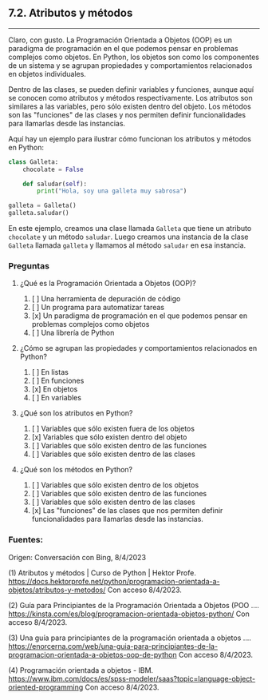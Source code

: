 ## 7.2. Atributos y métodos
---
Claro, con gusto. La Programación Orientada a Objetos (OOP) es un paradigma de programación en el que podemos pensar en problemas complejos como objetos. En Python, los objetos son como los componentes de un sistema y se agrupan propiedades y comportamientos relacionados en objetos individuales.

Dentro de las clases, se pueden definir variables y funciones, aunque aquí se conocen como atributos y métodos respectivamente. Los atributos son similares a las variables, pero sólo existen dentro del objeto. Los métodos son las "funciones" de las clases y nos permiten definir funcionalidades para llamarlas desde las instancias.

Aquí hay un ejemplo para ilustrar cómo funcionan los atributos y métodos en Python:

```python
class Galleta:
    chocolate = False

    def saludar(self):
        print("Hola, soy una galleta muy sabrosa")

galleta = Galleta()
galleta.saludar()
```

En este ejemplo, creamos una clase llamada `Galleta` que tiene un atributo `chocolate` y un método `saludar`. Luego creamos una instancia de la clase `Galleta` llamada `galleta` y llamamos al método `saludar` en esa instancia.

### Preguntas

1. ¿Qué es la Programación Orientada a Objetos (OOP)?
   1. [ ] Una herramienta de depuración de código
   2. [ ] Un programa para automatizar tareas
   3. [x] Un paradigma de programación en el que podemos pensar en problemas complejos como objetos
   4. [ ] Una librería de Python
   
2. ¿Cómo se agrupan las propiedades y comportamientos relacionados en Python?
   1. [ ] En listas
   2. [ ] En funciones
   3. [x] En objetos
   4. [ ] En variables
   
3. ¿Qué son los atributos en Python?
   1. [ ] Variables que sólo existen fuera de los objetos
   2. [x] Variables que sólo existen dentro del objeto
   3. [ ] Variables que sólo existen dentro de las funciones
   4. [ ] Variables que sólo existen dentro de las clases
   
4. ¿Qué son los métodos en Python?
   1. [ ] Variables que sólo existen dentro de los objetos
   2. [ ] Variables que sólo existen dentro de las funciones
   3. [ ] Variables que sólo existen dentro de las clases
   4. [x] Las "funciones" de las clases que nos permiten definir funcionalidades para llamarlas desde las instancias.

### Fuentes:

Origen: Conversación con Bing, 8/4/2023

(1) Atributos y métodos | Curso de Python | Hektor Profe. https://docs.hektorprofe.net/python/programacion-orientada-a-objetos/atributos-y-metodos/ Con acceso 8/4/2023.

(2) Guía para Principiantes de la Programación Orientada a Objetos (POO .... https://kinsta.com/es/blog/programacion-orientada-objetos-python/ Con acceso 8/4/2023.

(3) Una guía para principiantes de la programación orientada a objetos .... https://enorcerna.com/web/una-guia-para-principiantes-de-la-programacion-orientada-a-objetos-oop-de-python Con acceso 8/4/2023.

(4) Programación orientada a objetos - IBM. https://www.ibm.com/docs/es/spss-modeler/saas?topic=language-object-oriented-programming Con acceso 8/4/2023.